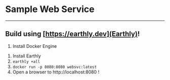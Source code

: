 # Sample Web Service
---
## Build using [https://earthly.dev](Earthly)!
1) Install Docker Engine
1. Install Earthly
1. `earthly +all`
1. `docker run -p 8080:8080 websvc:latest`
1. Open a browser to http://localhost:8080 !
